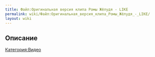 ```yaml
---
title: Файл:Оригинальная версия клипа Ромы Жёлудя - LIKE
permalink: wiki/Файл:Оригинальная_версия_клипа_Ромы_Жёлудя_-_LIKE/
layout: wiki
---
```


## Описание

[Категория:Видео](Категория:Видео "wikilink")
